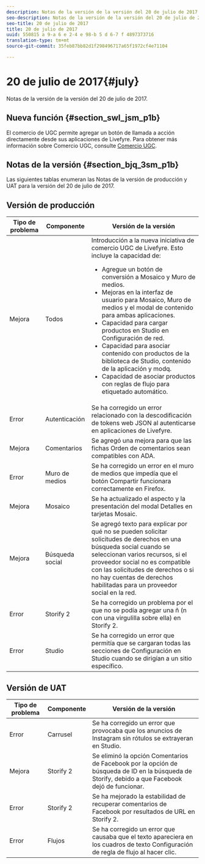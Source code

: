 ```yaml
---
description: Notas de la versión de la versión del 20 de julio de 2017.
seo-description: Notas de la versión de la versión del 20 de julio de 2017.
seo-title: 20 de julio de 2017
title: 20 de julio de 2017
uuid: 550815 a 9-a 6 e 2-4 e 98-b 5 d 6-7 f 4897373716
translation-type: tm+mt
source-git-commit: 35feb87bb82d1f298496717a65f1972cf4e71104

---
```



# 20 de julio de 2017{#july}

Notas de la versión de la versión del 20 de julio de 2017.

## Nueva función {#section_swl_jsm_p1b}

El comercio de UGC permite agregar un botón de llamada a acción directamente desde sus aplicaciones de Livefyre. Para obtener más información sobre Comercio UGC, consulte [Comercio UGC](../../../c-features-livefyre/c-ugc-commerce.md#c_ugc_commerce).

## Notas de la versión {#section_bjq_3sm_p1b}

Las siguientes tablas enumeran las Notas de la versión de producción y UAT para la versión del 20 de julio de 2017.

## Versión de producción

| Tipo de problema | Componente | Versión de la versión |
|--- |--- |--- |
| Mejora | Todos | Introducción a la nueva iniciativa de comercio UGC de Livefyre. Esto incluye la capacidad de: <br><ul><li>Agregue un botón de conversión a Mosaico y Muro de medios. </li><li>Mejoras en la interfaz de usuario para Mosaico, Muro de medios y el modal de contenido para ambas aplicaciones. </li><li>Capacidad para cargar productos en Studio en Configuración de red.</li><li> Capacidad para asociar contenido con productos de la biblioteca de Studio, contenido de la aplicación y modq.</li><li> Capacidad de asociar productos con reglas de flujo para etiquetado automático.</li></ul> |
| Error | Autenticación | Se ha corregido un error relacionado con la descodificación de tokens web JSON al autenticarse en aplicaciones de Livefyre. |
| Mejora | Comentarios | Se agregó una mejora para que las fichas Orden de comentarios sean compatibles con ADA. |
| Error | Muro de medios | Se ha corregido un error en el muro de medios que impedía que el botón Compartir funcionara correctamente en Firefox. |
| Mejora | Mosaico | Se ha actualizado el aspecto y la presentación del modal Detalles en tarjetas Mosaic. |
| Mejora | Búsqueda social | Se agregó texto para explicar por qué no se pueden solicitar solicitudes de derechos en una búsqueda social cuando se seleccionan varios recursos, si el proveedor social no es compatible con las solicitudes de derechos o si no hay cuentas de derechos habilitadas para un proveedor social en la red. |
| Error | Storify 2 | Se ha corregido un problema por el que no se podía agregar una ñ (n con una virgulilla sobre ella) en Storify 2. |
| Error | Studio | Se ha corregido un error que permitía que se cargaran todas las secciones de Configuración en Studio cuando se dirigían a un sitio específico. |


## Versión de UAT

| **Tipo de problema** | **Componente** | **Versión de la versión** |
|---|---|---|
| Error | Carrusel | Se ha corregido un error que provocaba que los anuncios de Instagram sin rótulos se extrayeran en Studio. |
| Mejora | Storify 2 | Se eliminó la opción Comentarios de Facebook por la opción de búsqueda de ID en la búsqueda de Storify, debido a que Facebook dejó de funcionar. |
| Error | Storify 2 | Se ha mejorado la estabilidad de recuperar comentarios de Facebook por resultados de URL en Storify 2. |
| Error | Flujos | Se ha corregido un error que causaba que el texto apareciera en los cuadros de texto Configuración de regla de flujo al hacer clic. |

